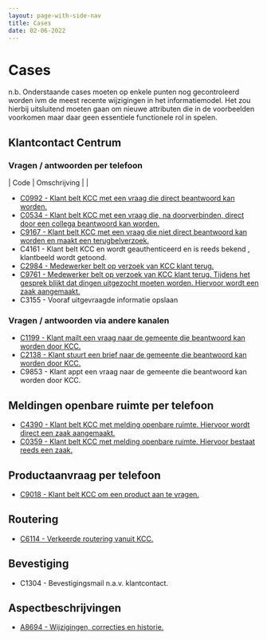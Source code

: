 ```yaml
---
layout: page-with-side-nav
title: Cases
date: 02-06-2022
---
```


# Cases

n.b. Onderstaande cases moeten op enkele punten nog gecontroleerd worden ivm de meest recente wijzigingen in het informatiemodel. Het zou hierbij uitsluitend moeten gaan om nieuwe attributen die in de voorbeelden voorkomen maar daar geen essentiele functionele rol in spelen.

## Klantcontact Centrum

### Vragen / antwoorden per telefoon
| Code  | Omschrijving |
| 
- [C0992 - Klant belt KCC met een vraag die direct beantwoord kan worden.](./artefacten/0992.md)
- [C0534 - Klant belt KCC met een vraag die, na doorverbinden, direct door een collega beantwoord kan worden.](./artefacten/0534.md)
- [C9167 - Klant belt KCC met een vraag die niet direct beantwoord kan worden en maakt een terugbelverzoek.](./artefacten/9167.md)
- C4161 - Klant belt KCC en wordt geauthenticeerd en is reeds bekend , klantbeeld wordt getoond. 
- [C2984 - Medewerker belt op verzoek van KCC klant terug.](./artefacten/2984.md)
- [C9761 - Medewerker belt op verzoek van KCC klant terug. Tijdens het gesprek blijkt dat dingen uitgezocht moeten worden. Hiervoor wordt een zaak aangemaakt.](./artefacten/9761.md)
- C3155 - Vooraf uitgevraagde informatie opslaan

### Vragen / antwoorden via andere kanalen

- [C1199 - Klant mailt een vraag naar de gemeente die beantwoord kan worden door KCC.](./artefacten/1199.md)
- [C2138 - Klant stuurt een brief naar de gemeente die beantwoord kan worden door KCC.](./artefacten/2138.md)
- C9853 - Klant appt een vraag naar de gemeente die beantwoord kan worden door KCC.

## Meldingen openbare ruimte per telefoon

- [C4390 - Klant belt KCC met melding openbare ruimte. Hiervoor wordt direct een zaak aangemaakt.](./artefacten/4390.md)
- [C0359 - Klant belt KCC met melding openbare ruimte. Hiervoor bestaat reeds een zaak.](./artefacten/0359.md)

## Productaanvraag per telefoon

- [C9018 - Klant belt KCC om een product aan te vragen.](./artefacten/9018.md)

## Routering

- [C6114 - Verkeerde routering vanuit KCC.](./artefacten/6114.md)

## Bevestiging

- C1304 - Bevestigingsmail n.a.v. klantcontact.

## Aspectbeschrijvingen

- [A8694 - Wijzigingen, correcties en historie.](./artefacten/8694.md)
